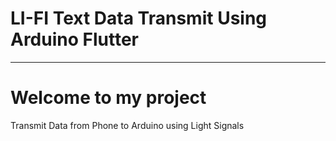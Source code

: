 #                                                                 LI-FI Text Data Transmit Using Arduino Flutter
<hr>
<h1>Welcome to my project</h1>
Transmit Data from Phone to Arduino using Light Signals
